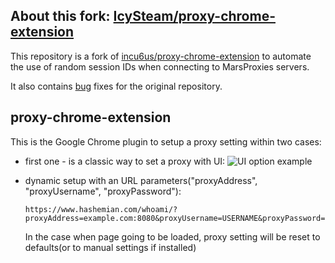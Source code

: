 About this fork: [IcySteam/proxy-chrome-extension](https://github.com/IcySteam/proxy-login-automator)
----------------------

This repository is a fork of [incu6us/proxy-chrome-extension](https://github.com/incu6us/proxy-chrome-extension)
to automate the use of random session IDs when connecting to MarsProxies servers.

It also contains [bug](https://github.com/incu6us/proxy-chrome-extension/commit/553d1921375fe05937b13f90d86f9b1fe2bc481b) fixes for the original repository.

proxy-chrome-extension
----------------------

This is the Google Chrome plugin to setup a proxy setting within two cases:
- first one - is a classic way to set a proxy with UI:
    ![UI option example](https://image.prntscr.com/image/B5QUAbVlT4Ota44nLe8p-w.png)

- dynamic setup with an URL parameters("proxyAddress", "proxyUsername", "proxyPassword"):
    ```
    https://www.hashemian.com/whoami/?proxyAddress=example.com:8080&proxyUsername=USERNAME&proxyPassword=p2SSW0RD
    ```
    In the case when page going to be loaded, proxy setting will be reset to defaults(or to manual settings if installed)
